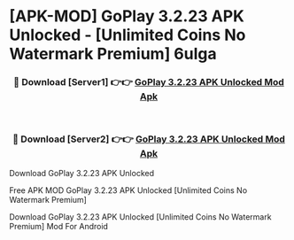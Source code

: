 # [APK-MOD] GoPlay 3.2.23 APK Unlocked - [Unlimited Coins No Watermark Premium] 6ulga



<div align="center">
<h3>🔴 Download [Server1] 👉👉 <a href="https://momento.my/?title=GoPlay_3.2.23_APK_Unlocked">GoPlay 3.2.23 APK Unlocked Mod Apk</a></h3><br>

<h3>🔴 Download [Server2] 👉👉 <a href="https://momento.my/?title=GoPlay_3.2.23_APK_Unlocked">GoPlay 3.2.23 APK Unlocked Mod Apk</a></h3>
</div>



Download GoPlay 3.2.23 APK Unlocked 

Free APK MOD GoPlay 3.2.23 APK Unlocked [Unlimited Coins No Watermark Premium]

Download GoPlay 3.2.23 APK Unlocked [Unlimited Coins No Watermark Premium] Mod For Android
